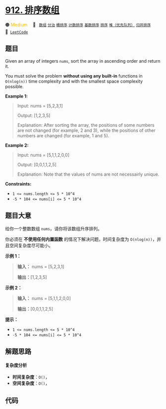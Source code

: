 # [912. 排序数组](https://leetcode.com/problems/sort-an-array)

🟠 <font color=#ffb800>Medium</font>&emsp; 🔖&ensp; [`数组`](/outline/tag/array.md) [`分治`](/outline/tag/divide-and-conquer.md) [`桶排序`](/outline/tag/bucket-sort.md) [`计数排序`](/outline/tag/counting-sort.md) [`基数排序`](/outline/tag/radix-sort.md) [`排序`](/outline/tag/sorting.md) [`堆（优先队列）`](/outline/tag/heap-priority-queue.md) [`归并排序`](/outline/tag/merge-sort.md)&emsp; 🔗&ensp;[`LeetCode`](https://leetcode.com/problems/sort-an-array)

## 题目

Given an array of integers `nums`, sort the array in ascending order and
return it.

You must solve the problem **without using any built-in** functions in
`O(nlog(n))` time complexity and with the smallest space complexity possible.



**Example 1:**

> Input: nums = [5,2,3,1]
> 
> Output: [1,2,3,5]
> 
> Explanation: After sorting the array, the positions of some numbers are not changed (for example, 2 and 3), while the positions of other numbers are changed (for example, 1 and 5).

**Example 2:**

> Input: nums = [5,1,1,2,0,0]
> 
> Output: [0,0,1,1,2,5]
> 
> Explanation: Note that the values of nums are not necessairly unique.

**Constraints:**

  * `1 <= nums.length <= 5 * 10^4`
  * `-5 * 104 <= nums[i] <= 5 * 10^4`


## 题目大意

给你一个整数数组 `nums`，请你将该数组升序排列。

你必须在 **不使用任何内置函数** 的情况下解决问题，时间复杂度为 `O(nlog(n))`，并且空间复杂度尽可能小。



**示例 1：**

> 
> 
> 
> 
> 
> **输入：** nums = [5,2,3,1]
> 
> **输出：**[1,2,3,5]
> 
> 

**示例 2：**

> 
> 
> 
> 
> 
> **输入：** nums = [5,1,1,2,0,0]
> 
> **输出：**[0,0,1,1,2,5]
> 
> 



**提示：**

  * `1 <= nums.length <= 5 * 10^4`
  * `-5 * 104 <= nums[i] <= 5 * 10^4`


## 解题思路

#### 复杂度分析

- **时间复杂度**：`O()`，
- **空间复杂度**：`O()`，

## 代码

```javascript

```